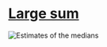 # [Large sum][0]

![Estimates of the medians][1]

[0]: https://projecteuler.net/problem=13
[1]: https://cdn.jsdelivr.net/gh/japaric/euler_criterion.rs/plots/013.svg
